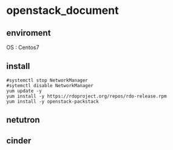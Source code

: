 # openstack_document
## enviroment
OS : Centos7
## install
`#systemctl stop NetworkManager`  
`#sytemctl disable NetworkManager`  
`yum update -y`  
`yum install -y https://rdoproject.org/repos/rdo-release.rpm`  
`yum install -y openstack-packstack`
## netutron
## cinder


